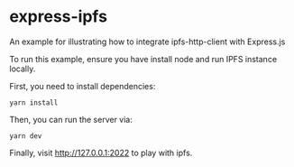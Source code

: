 # express-ipfs

An example for illustrating how to integrate ipfs-http-client with Express.js

To run this example, ensure you have install node and run IPFS instance locally.

First, you need to install dependencies:

```
yarn install
``` 

Then, you can run the server via:

```
yarn dev
```

Finally, visit http://127.0.0.1:2022 to play with ipfs.

